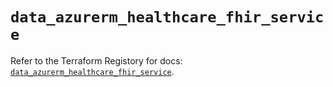 # `data_azurerm_healthcare_fhir_service`

Refer to the Terraform Registory for docs: [`data_azurerm_healthcare_fhir_service`](https://registry.terraform.io/providers/hashicorp/azurerm/3.76.0/docs/data-sources/healthcare_fhir_service).
